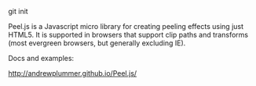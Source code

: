 git init

Peel.js is a Javascript micro library for creating peeling effects using just HTML5.
It is supported in browsers that support clip paths and transforms (most evergreen
browsers, but generally excluding IE).

Docs and examples:

http://andrewplummer.github.io/Peel.js/

